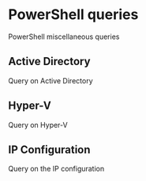 # PowerShell queries
PowerShell miscellaneous queries

## Active Directory
Query on Active Directory

## Hyper-V
Query on Hyper-V

## IP Configuration
Query on the IP configuration
